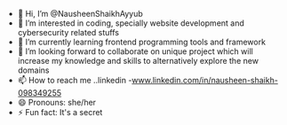- 👋 Hi, I’m @NausheenShaikhAyyub
- 👀 I’m interested in coding, specially website development and cybersecurity related stuffs
- 🌱 I’m currently learning frontend programming tools and framework
- 💞️ I’m looking forward to collaborate on unique project which will increase my knowledge and skills to alternatively explore the new domains
- 📫 How to reach me ..linkedin -www.linkedin.com/in/nausheen-shaikh-098349255
- 😄 Pronouns: she/her
- ⚡ Fun fact: It's a secret

<!---
NausheenShaikhAyyub/NausheenShaikhAyyub is a ✨ special ✨ repository because its `README.md` (this file) appears on your GitHub profile.
You can click the Preview link to take a look at your changes.
--->
